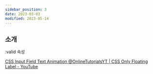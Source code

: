```yaml
---
sidebar_position: 3
date: 2023-03-03
modified: 2023-05-14
---
```


## 소개

:valid 속성

[CSS Input Field Text Animation @OnlineTutorialsYT | CSS Only Floating Label - YouTube](https://www.youtube.com/watch?v=BMphVl9suxA)
